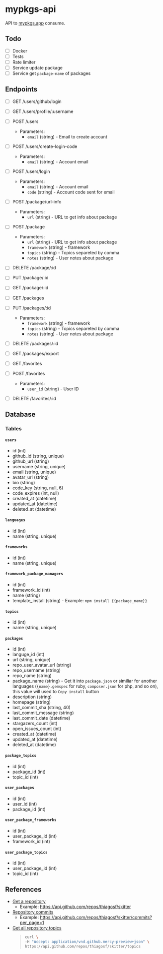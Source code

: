 # mypkgs-api

API to [mypkgs.app](http://mypkgs.app) consume.

## Todo

- [ ] Docker
- [ ] Tests
- [ ] Rate limiter
- [ ] Service update package
- [ ] Service get `package-name` of packages

## Endpoints

- [ ] GET /users/github/login
- [ ] GET /users/profile/:username
- [ ] POST /users
    * Parameters:
        - `email` (string) - Email to create account
- [ ] POST /users/create-login-code
    * Parameters:
        - `email` (string) - Account email
- [ ] POST /users/login
    * Parameters:
        - `email` (string) - Account email
        - `code` (string) - Account code sent for email

- [ ] POST /package/url-info
    * Parameters:
        - `url` (string) - URL to get info about package
- [ ] POST /package
    * Parameters:
        - `url` (string) - URL to get info about package
        - `framework` (string) - framework
        - `topics` (string) - Topics separeted by comma
        - `notes` (string) - User notes about package
- [ ] DELETE /package/:id
- [ ] PUT /package/:id
- [ ] GET /package/:id

- [ ] GET /packages
- [ ] PUT /packages/:id
    * Parameters:
        - `framework` (string) - framework
        - `topics` (string) - Topics separeted by comma
        - `notes` (string) - User notes about package
- [ ] DELETE /packages/:id
- [ ] GET /packages/export

- [ ] GET /favorites
- [ ] POST /favorites
    * Parameters:
        - `user_id` (string) - User ID
- [ ] DELETE /favorites/:id

## Database

### Tables

#### `users`

* id (int)
* github_id (string, unique)
* github_url (string)
* username (string, unique)
* email (string, unique)
* avatar_url (string)
* bio (string)
* code_key (string, null, 6)
* code_expires (int, null)
* created_at (datetime)
* updated_at (datetime)
* deleted_at (datetime)

#### `languages`

* id (int)
* name (string, unique)

#### `frameworks`

* id (int)
* name (string, unique)

#### `framework_package_managers`

* id (int)
* framework_id (int)
* name (string)
* template_install (string) - Example: `npm install {{package_name}}`

#### `topics`

* id (int)
* name (string, unique)

#### `packages`

* id (int)
* languge_id (int)
* url (string, unique)
* repo_user_avatar_url (string)
* repo_username (string)
* repo_name (string)
* package_name (string) - Get it into `package.json` or similiar for another languages (`{name}.gemspec` for ruby, `composer.json` for php, and so on), this value will used to `Copy install` button
* description (string)
* homepage (string)
* last_commit_sha (string, 40)
* last_commit_message (string)
* last_commit_date (datetime)
* stargazers_count (int)
* open_issues_count (int)
* created_at (datetime)
* updated_at (datetime)
* deleted_at (datetime)

#### `package_topics`

* id (int)
* package_id (int)
* topic_id (int)

#### `user_packages`

* id (int)
* user_id (int)
* package_id (int)

#### `user_package_frameworks`

* id (int)
* user_package_id (int)
* framework_id (int)

#### `user_package_topics`

* id (int)
* user_package_id (int)
* topic_id (int)

## References

* [Get a repository](https://docs.github.com/en/free-pro-team@latest/rest/reference/repos#get-a-repository)
    * Example: https://api.github.com/repos/thiagosf/skitter
* [Repository commits](https://docs.github.com/en/free-pro-team@latest/rest/reference/repos#list-commits)
    * Example: https://api.github.com/repos/thiagosf/skitter/commits?per_page=1
* [Get all repository topics](https://docs.github.com/en/free-pro-team@latest/rest/reference/repos#get-all-repository-topics)
    > ```bash
    > curl \
    > -H "Accept: application/vnd.github.mercy-preview+json" \
    > https://api.github.com/repos/thiagosf/skitter/topics 
    > ```
